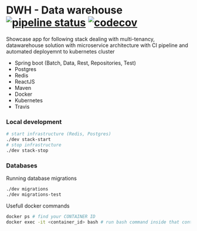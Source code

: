 # DWH - Data warehouse [![pipeline status](https://gitlab.com/marecica2/dwh-datacube/badges/develop/pipeline.svg)](https://gitlab.com/marecica2/dwh-datacube/pipelines) [![codecov](https://codecov.io/gh/marecica2/dwh-datacube/branch/develop/graph/badge.svg)](https://codecov.io/gh/marecica2/dwh-datacube)



Showcase app for following stack dealing with multi-tenancy, 
datawarehouse solution with microservice architecture with CI pipeline and automated deployemnt to kubernetes cluster
- Spring boot (Batch, Data, Rest, Repositories, Test)
- Postgres
- Redis
- ReactJS
- Maven
- Docker
- Kubernetes
- Travis 

### Local development
```bash
# start infrastructure (Redis, Postgres)
./dev stack-start 
# stop infrastructure
./dev stack-stop 
```

### Databases

Running database migrations

```bash
./dev migrations
./dev migrations-test
```

Usefull docker commands

```bash
docker ps # find your CONTAINER ID
docker exec -it <container_id> bash # run bash command inside that container
```
